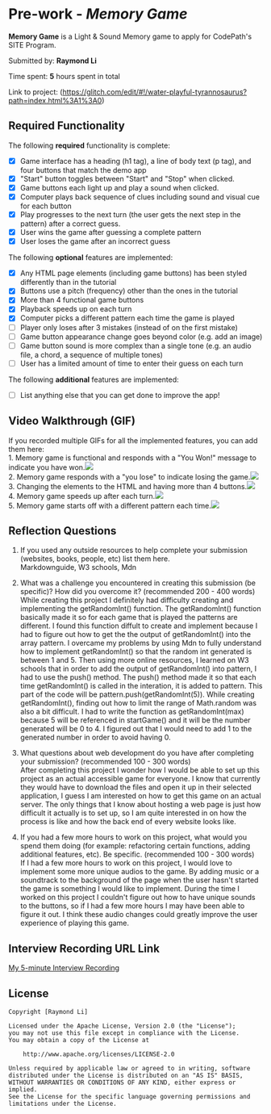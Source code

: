 # Pre-work - *Memory Game*

**Memory Game** is a Light & Sound Memory game to apply for CodePath's SITE Program. 

Submitted by: **Raymond Li**

Time spent: **5** hours spent in total

Link to project: (https://glitch.com/edit/#!/water-playful-tyrannosaurus?path=index.html%3A1%3A0)

## Required Functionality

The following **required** functionality is complete:

* [x] Game interface has a heading (h1 tag), a line of body text (p tag), and four buttons that match the demo app
* [x] "Start" button toggles between "Start" and "Stop" when clicked. 
* [x] Game buttons each light up and play a sound when clicked. 
* [x] Computer plays back sequence of clues including sound and visual cue for each button
* [x] Play progresses to the next turn (the user gets the next step in the pattern) after a correct guess. 
* [x] User wins the game after guessing a complete pattern
* [x] User loses the game after an incorrect guess

The following **optional** features are implemented:

* [x] Any HTML page elements (including game buttons) has been styled differently than in the tutorial
* [x] Buttons use a pitch (frequency) other than the ones in the tutorial
* [x] More than 4 functional game buttons
* [x] Playback speeds up on each turn
* [x] Computer picks a different pattern each time the game is played
* [ ] Player only loses after 3 mistakes (instead of on the first mistake)
* [ ] Game button appearance change goes beyond color (e.g. add an image)
* [ ] Game button sound is more complex than a single tone (e.g. an audio file, a chord, a sequence of multiple tones)
* [ ] User has a limited amount of time to enter their guess on each turn

The following **additional** features are implemented:

- [ ] List anything else that you can get done to improve the app!

## Video Walkthrough (GIF)

If you recorded multiple GIFs for all the implemented features, you can add them here:
<br>1. Memory game is functional and responds with a "You Won!" message to indicate you have won.![](http://g.recordit.co/RG55rwQDxo.gif)
<br>2. Memory game responds with a "you lose" to indicate losing the game.![](http://g.recordit.co/uFaEjbVwCp.gif)
<br>3. Changing the elements to the HTML and having more than 4 buttons.![](http://g.recordit.co/luj0dAiVjp.gif)
<br>4. Memory game speeds up after each turn.![](http://g.recordit.co/Cp5G1n2VN7.gif)
<br>5. Memory game starts off with a different pattern each time.![](http://g.recordit.co/qR1K8iS4GC.gif)

## Reflection Questions
1. If you used any outside resources to help complete your submission (websites, books, people, etc) list them here. 
<br>Markdownguide, W3 schools, Mdn

2. What was a challenge you encountered in creating this submission (be specific)? How did you overcome it? (recommended 200 - 400 words) 
<br>While creating this project I definitely had difficulty creating and implementing the getRandomInt() function. The getRandomInt() function basically made it so for each game that is played the patterns are different. I found this function diffult to create and implement because I had to figure out how to get the the output of getRandomInt() into the array pattern. I overcame my problems by using Mdn to fully understand how to implement getRandomInt() so that the random int generated is between 1 and 5. Then using more online resources, I learned on W3 schools that in order to add the output of getRandomInt() into pattern, I had to use the push() method. The push() method made it so that each time getRandomInt() is called in the interation, it is added to pattern. This part of the code will be pattern.push(getRandomInt(5)). While creating getRandomInt(), finding out how to limit the range of Math.random was also a bit difficult. I had to write the function as getRandomInt(max) because 5 will be referenced in startGame() and it will be the number generated will be 0 to 4. I figured out that I would need to add 1 to the generated number in order to avoid having 0.

3. What questions about web development do you have after completing your submission? (recommended 100 - 300 words) 
<br>After completing this project I wonder how I would be able to set up this project as an actual accessible game for everyone. I know that currently they would have to download the files and open it up in their selected application, I guess I am interested on how to get this game on an actual server. The only things that I know about hosting a web page is just how difficult it actually is to set up, so I am quite interested in on how the process is like and how the back end of every website looks like.

4. If you had a few more hours to work on this project, what would you spend them doing (for example: refactoring certain functions, adding additional features, etc). Be specific. (recommended 100 - 300 words) 
<br>If I had a few more hours to work on this project, I would love to implement some more unique audios to the game. By adding music or a soundtrack to the background of the page when the user hasn't started the game is something I would like to implement. During the time I worked on this project I couldn't figure out how to have unique sounds to the buttons, so if I had a few more hours I may have been able to figure it out. I think these audio changes could greatly improve the user experience of playing this game.


## Interview Recording URL Link

[My 5-minute Interview Recording](your-link-here)


## License

    Copyright [Raymond Li]

    Licensed under the Apache License, Version 2.0 (the "License");
    you may not use this file except in compliance with the License.
    You may obtain a copy of the License at

        http://www.apache.org/licenses/LICENSE-2.0

    Unless required by applicable law or agreed to in writing, software
    distributed under the License is distributed on an "AS IS" BASIS,
    WITHOUT WARRANTIES OR CONDITIONS OF ANY KIND, either express or implied.
    See the License for the specific language governing permissions and
    limitations under the License.
